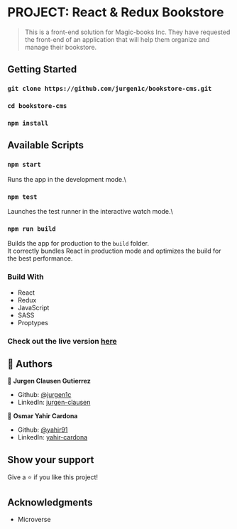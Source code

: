 #	PROJECT: React & Redux Bookstore


> This is a front-end solution for Magic-books Inc. They have requested the front-end of an application that will help them organize and manage their bookstore.

## Getting Started

### `git clone https://github.com/jurgen1c/bookstore-cms.git`

### `cd bookstore-cms`

### `npm install`


## Available Scripts

### `npm start`

Runs the app in the development mode.\

### `npm test`

Launches the test runner in the interactive watch mode.\


### `npm run build`

Builds the app for production to the `build` folder.\
It correctly bundles React in production mode and optimizes the build for the best performance.


### Build With
- React
- Redux
- JavaScript
- SASS
- Proptypes

### Check out the live version [here](https://bookstore-jcg-oyc.herokuapp.com/)     

## 👤 Authors


👤 **Jurgen Clausen Gutierrez**

- Github: [@jurgen1c](https://github.com/jurgen1c)
- LinkedIn: [jurgen-clausen](https://www.linkedin.com/in/jurgen-clausen-2740061a9/)

👤 **Osmar Yahir Cardona**

- Github: [@yahir91](https://yahir91.github.io/yahir-cardona.github.io/)
- LinkedIn: [yahir-cardona](https://www.linkedin.com/in/yahir-cardona/)

## Show your support

Give a ⭐️ if you like this project!

## Acknowledgments

- Microverse
